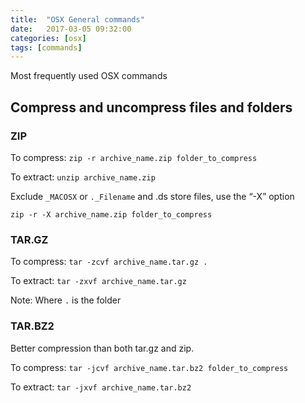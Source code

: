 ```yaml
---
title:  "OSX General commands"
date:   2017-03-05 09:32:00
categories: [osx]
tags: [commands]
---
```

Most frequently used OSX commands

## Compress and uncompress files and folders

### ZIP

To compress: `zip -r archive_name.zip folder_to_compress`

To extract: `unzip archive_name.zip`

Exclude `_MACOSX` or `._Filename` and .ds store files, use the “-X” option

`zip -r -X archive_name.zip folder_to_compress`

### TAR.GZ

To compress: `tar -zcvf archive_name.tar.gz .`

To extract: `tar -zxvf archive_name.tar.gz`

Note: Where `.` is the folder

### TAR.BZ2

Better compression than both tar.gz and zip.

To compress: `tar -jcvf archive_name.tar.bz2 folder_to_compress`

To extract: `tar -jxvf archive_name.tar.bz2`
